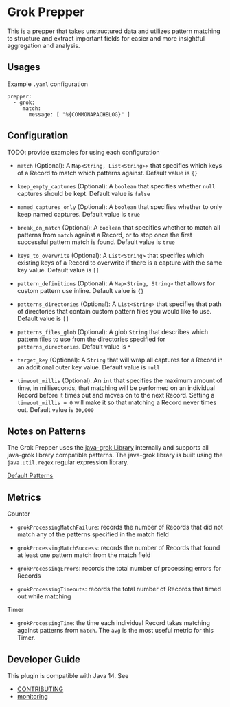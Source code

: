 # Grok Prepper

This is a prepper that takes unstructured data and utilizes pattern matching
to structure and extract important fields for easier and more insightful aggregation and analysis.

## Usages

Example `.yaml` configuration

```
prepper:
  - grok:
     match:
       message: [ "%{COMMONAPACHELOG}" ]
```

## Configuration

TODO: provide examples for using each configuration

* `match` (Optional): A `Map<String, List<String>>` that specifies which keys of a Record to match which patterns against. Default value is `{}`


* `keep_empty_captures` (Optional): A `boolean` that specifies whether `null` captures should be kept. Default value is `false`
  
  
* `named_captures_only` (Optional): A `boolean` that specifies whether to only keep named captures. Default value is `true`
  
  
* `break_on_match` (Optional): A `boolean` that specifies whether to match all patterns from `match` against a Record, 
  or to stop once the first successful pattern match is found. Default value is `true`
  

* `keys_to_overwrite` (Optional): A `List<String>` that specifies which existing keys of a Record to overwrite if there is a capture with the same key value. Default value is `[]`


* `pattern_definitions` (Optional): A `Map<String, String>` that allows for custom pattern use inline. Default value is `{}`


* `patterns_directories` (Optional): A `List<String>` that specifies that path of directories that contain custom pattern files you would like to use. Default value is `[]`


* `patterns_files_glob` (Optional): A glob `String` that describes which pattern files to use from the directories specified for `patterns_directories`. Default value is `*`


* `target_key` (Optional): A `String` that will wrap all captures for a Record in an additional outer key value. Default value is `null`


* `timeout_millis` (Optional): An `int` that specifies the maximum amount of time, in milliseconds, that matching will be performed on an individual Record before it times out and moves on to the next Record.
Setting a `timeout_millis = 0` will make it so that matching a Record never times out. Default value is `30,000`

## Notes on Patterns

The Grok Prepper uses the [java-grok Library](https://github.com/thekrakken/java-grok) internally and supports all java-grok library compatible patterns. The java-grok library is built using the `java.util.regex` regular expression library.

[Default Patterns](https://github.com/thekrakken/java-grok/blob/master/src/main/resources/patterns/patterns)

## Metrics

Counter

* `grokProcessingMatchFailure`: records the number of Records that did not match any of the patterns specified in the match field
  

* `grokProcessingMatchSuccess`: records the number of Records that found at least one pattern match from the match field
  

* `grokProcessingErrors`: records the total number of processing errors for Records


* `grokProcessingTimeouts`: records the total number of Records that timed out while matching

Timer

* `grokProcessingTime`: the time each individual Record takes matching against patterns from `match`. The `avg` is the most useful metric for this Timer.

## Developer Guide
This plugin is compatible with Java 14. See
- [CONTRIBUTING](https://github.com/opensearch-project/data-prepper/blob/main/CONTRIBUTING.md)
- [monitoring](https://github.com/opensearch-project/data-prepper/blob/main/docs/readme/monitoring.md)
